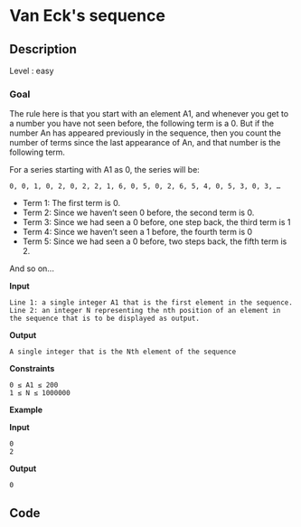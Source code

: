 # Van Eck's sequence

## Description

Level : easy

### Goal

The rule here is that you start with an element A1, and whenever you get to a number you have not seen before, the following term is a 0. But if the number An has appeared previously in the sequence, then you count the number of terms since the last appearance of An, and that number is the following term.

For a series starting with A1 as 0, the series will be:
```
0, 0, 1, 0, 2, 0, 2, 2, 1, 6, 0, 5, 0, 2, 6, 5, 4, 0, 5, 3, 0, 3, …
```
* Term 1: The first term is 0.
* Term 2: Since we haven’t seen 0 before, the second term is 0.
* Term 3: Since we had seen a 0 before, one step back, the third term is 1
* Term 4: Since we haven’t seen a 1 before, the fourth term is 0
* Term 5: Since we had seen a 0 before, two steps back, the fifth term is 2.

And so on...

**Input**
```
Line 1: a single integer A1 that is the first element in the sequence.
Line 2: an integer N representing the nth position of an element in the sequence that is to be displayed as output.
```
**Output**
```
A single integer that is the Nth element of the sequence
```
**Constraints**
```
0 ≤ A1 ≤ 200
1 ≤ N ≤ 1000000
```
**Example**

**Input**
```
0
2
```

**Output**
```
0
```

## Code

```js

```
